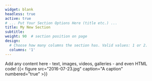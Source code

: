 ```yaml
---
widget: blank
headless: true
active: true
# ... Put Your Section Options Here (title etc.) ...
title: My New Section
subtitle:
weight: 90  # section position on page
design:
  # Choose how many columns the section has. Valid values: 1 or 2.
  columns: '1'
---
```

Add any content here - text, images, videos, galleries - and even HTML code!
{{< figure src="2016-07-23.jpg" caption="A caption" numbered="true" >}}
